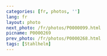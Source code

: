 ```yaml
---
categories: [fr, photos, '']
lang: fr
layout: photo
next_photo: /fr/photos/P0000099.html
picname: P0000269
prev_photo: /fr/photos/P0000268.html
tags: [Stahlhelm]
---
```


